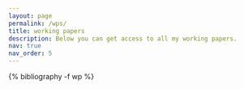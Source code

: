 ```yaml
---
layout: page
permalink: /wps/
title: working papers
description: Below you can get access to all my working papers. 
nav: true
nav_order: 5
---
```


<!-- _pages/publications.md -->
<div class="publications">

{% bibliography -f wp %}

</div>


